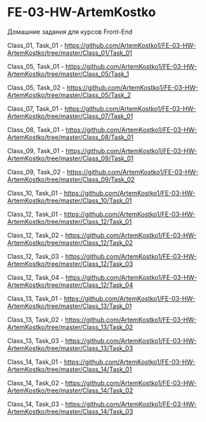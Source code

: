 ﻿# FE-03-HW-ArtemKostko
Домашние задания для курсов Front-End

Class_01, Task_01 - https://github.com/ArtemKostko1/FE-03-HW-ArtemKostko/tree/master/Class_01/Task_01


Class_05, Task_01 - https://github.com/ArtemKostko1/FE-03-HW-ArtemKostko/tree/master/Class_05/Task_1

Class_05, Task_02 - https://github.com/ArtemKostko1/FE-03-HW-ArtemKostko/tree/master/Class_05/Task_2


Class_07, Task_01 - https://github.com/ArtemKostko1/FE-03-HW-ArtemKostko/tree/master/Class_07/Task_01


Class_08, Task_01 - https://github.com/ArtemKostko1/FE-03-HW-ArtemKostko/tree/master/Class_08/Task_01


Class_09, Task_01 - https://github.com/ArtemKostko1/FE-03-HW-ArtemKostko/tree/master/Class_09/Task_01

Class_09, Task_02 - https://github.com/ArtemKostko1/FE-03-HW-ArtemKostko/tree/master/Class_09/Task_02


Class_10, Task_01 - https://github.com/ArtemKostko1/FE-03-HW-ArtemKostko/tree/master/Class_10/Task_01


Class_12, Task_01 - https://github.com/ArtemKostko1/FE-03-HW-ArtemKostko/tree/master/Class_12/Task_01

Class_12, Task_02 - https://github.com/ArtemKostko1/FE-03-HW-ArtemKostko/tree/master/Class_12/Task_02

Class_12, Task_03 - https://github.com/ArtemKostko1/FE-03-HW-ArtemKostko/tree/master/Class_12/Task_03

Class_12, Task_04 - https://github.com/ArtemKostko1/FE-03-HW-ArtemKostko/tree/master/Class_12/Task_04


Class_13, Task_01 - https://github.com/ArtemKostko1/FE-03-HW-ArtemKostko/tree/master/Class_13/Task_01

Class_13, Task_02 - https://github.com/ArtemKostko1/FE-03-HW-ArtemKostko/tree/master/Class_13/Task_02

Class_13, Task_03 - https://github.com/ArtemKostko1/FE-03-HW-ArtemKostko/tree/master/Class_13/Task_03


Class_14, Task_01 - https://github.com/ArtemKostko1/FE-03-HW-ArtemKostko/tree/master/Class_14/Task_01

Class_14, Task_02 - https://github.com/ArtemKostko1/FE-03-HW-ArtemKostko/tree/master/Class_14/Task_02

Class_14, Task_03 - https://github.com/ArtemKostko1/FE-03-HW-ArtemKostko/tree/master/Class_14/Task_03